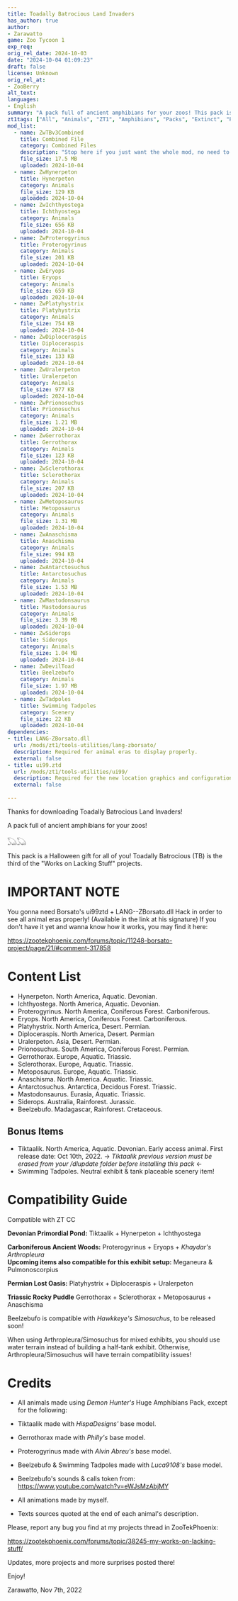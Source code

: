 ```yaml
---
title: Toadally Batrocious Land Invaders
has_author: true
author: 
- Zarawatto
game: Zoo Tycoon 1
exp_req:
orig_rel_date: 2024-10-03
date: "2024-10-04 01:09:23"
draft: false
license: Unknown
orig_rel_at: 
- ZooBerry
alt_text: 
languages:
- English
summary: "A pack full of ancient amphibians for your zoos! This pack is a Halloween gift for all of you! Toadally Batrocious (TB) is the third of the \"Works on Lacking Stuff\" projects."
zt1tags: ["All", "Animals", "ZT1", "Amphibians", "Packs", "Extinct", "Prehistoric", "Scenery", "Objects"]
mod_list: 
  - name: ZwTBv3Combined
    title: Combined File
    category: Combined Files
    description: "Stop here if you just want the whole mod, no need to go further! This file includes all of the amphibians in one mod."
    file_size: 17.5 MB
    uploaded: 2024-10-04
  - name: ZwHynerpeton
    title: Hynerpeton
    category: Animals
    file_size: 129 KB
    uploaded: 2024-10-04
  - name: ZwIchthyostega
    title: Ichthyostega
    category: Animals
    file_size: 656 KB
    uploaded: 2024-10-04
  - name: ZwProterogyrinus
    title: Proterogyrinus
    category: Animals
    file_size: 201 KB
    uploaded: 2024-10-04
  - name: ZwEryops
    title: Eryops
    category: Animals
    file_size: 659 KB
    uploaded: 2024-10-04
  - name: ZwPlatyhystrix
    title: Platyhystrix
    category: Animals
    file_size: 754 KB
    uploaded: 2024-10-04
  - name: ZwDiploceraspis
    title: Diploceraspis
    category: Animals
    file_size: 133 KB
    uploaded: 2024-10-04
  - name: ZwUralerpeton
    title: Uralerpeton
    category: Animals
    file_size: 977 KB
    uploaded: 2024-10-04
  - name: ZwPrionosuchus
    title: Prionosuchus
    category: Animals
    file_size: 1.21 MB
    uploaded: 2024-10-04
  - name: ZwGerrothorax
    title: Gerrothorax
    category: Animals
    file_size: 123 KB
    uploaded: 2024-10-04
  - name: ZwSclerothorax
    title: Sclerothorax
    category: Animals
    file_size: 207 KB
    uploaded: 2024-10-04
  - name: ZwMetoposaurus
    title: Metoposaurus
    category: Animals
    file_size: 1.31 MB
    uploaded: 2024-10-04
  - name: ZwAnaschisma
    title: Anaschisma
    category: Animals
    file_size: 994 KB
    uploaded: 2024-10-04
  - name: ZwAntarctosuchus
    title: Antarctosuchus
    category: Animals
    file_size: 1.53 MB
    uploaded: 2024-10-04
  - name: ZwMastodonsaurus
    title: Mastodonsaurus
    category: Animals
    file_size: 3.39 MB
    uploaded: 2024-10-04
  - name: ZwSiderops
    title: Siderops
    category: Animals
    file_size: 1.04 MB
    uploaded: 2024-10-04
  - name: ZwDevilToad
    title: Beelzebufo
    category: Animals
    file_size: 1.97 MB
    uploaded: 2024-10-04
  - name: ZwTadpoles
    title: Swimming Tadpoles
    category: Scenery
    file_size: 22 KB
    uploaded: 2024-10-04
dependencies:
- title: LANG-ZBorsato.dll
  url: /mods/zt1/tools-utilities/lang-zborsato/
  description: Required for animal eras to display properly.
  external: false
- title: ui99.ztd
  url: /mods/zt1/tools-utilities/ui99/
  description: Required for the new location graphics and configurations to display properly.
  external: false
  
---
```


Thanks for downloading Toadally Batrocious Land Invaders!

A pack full of ancient amphibians for your zoos!

𓆏𓆏

This pack is a Halloween gift for all of you! Toadally Batrocious (TB) is the third of the "Works on Lacking Stuff" projects.

# IMPORTANT NOTE

You gonna need Borsato's ui99ztd + LANG--ZBorsato.dll Hack in order to see all animal eras properly! (Available in the link at his signature)
If you don't have it yet and wanna know how it works, you may find it here:

https://zootekphoenix.com/forums/topic/11248-borsato-project/page/21/#comment-317858

# Content List
- Hynerpeton. North America, Aquatic. Devonian.
- Ichthyostega. North America, Aquatic. Devonian.
- Proterogyrinus. North America, Coniferous Forest. Carboniferous.
- Eryops. North America, Coniferous Forest. Carboniferous.
- Platyhystrix. North America, Desert. Permian.
- Diploceraspis. North America, Desert. Permian
- Uralerpeton. Asia, Desert. Permian.
- Prionosuchus. South America, Coniferous Forest. Permian.
- Gerrothorax. Europe, Aquatic. Triassic.
- Sclerothorax. Europe, Aquatic. Triassic.
- Metoposaurus. Europe, Aquatic. Triassic.
- Anaschisma. North America. Aquatic. Triassic.
- Antarctosuchus. Antarctica, Decidous Forest. Triassic.
- Mastodonsaurus. Eurasia, Aquatic. Triassic.
- Siderops. Australia, Rainforest. Jurassic.
- Beelzebufo. Madagascar, Rainforest. Cretaceous.

## Bonus Items
- Tiktaalik. North America, Aquatic. Devonian. Early access animal. First release date: Oct 10th, 2022.
-> *Tiktaalik previous version must be erased from your /dlupdate folder before installing this pack* <-
- Swimming Tadpoles. Neutral exhibit & tank placeable scenery item!

# Compatibility Guide

Compatible with ZT CC

**Devonian Primordial Pond:**
Tiktaalik + Hynerpeton + Ichthyostega

**Carboniferous Ancient Woods:**
Proterogyrinus + Eryops + *Khaydar's Arthropleura*  
**Upcoming items also compatible for this exhibit setup:**
Meganeura & Pulmonoscorpius

**Permian Lost Oasis:**
Platyhystrix + Diploceraspis + Uralerpeton

**Triassic Rocky Puddle**
Gerrothorax + Sclerothorax + Metoposaurus + Anaschisma

Beelzebufo is compatible with *Hawkkeye's Simosuchus*, to be released soon!



When using Arthropleura/Simosuchus for mixed exhibits, you should use water terrain instead of building a half-tank exhibit.
Otherwise, Arthropleura/Simosuchus will have terrain compatibility issues!

# Credits

- All animals made using *Demon Hunter's* Huge Amphibians Pack, except for the following:

- Tiktaalik made with *HispaDesigns'* base model.
- Gerrothorax made with *Philly's* base model.
- Proterogyrinus made with *Alvin Abreu's* base model.
- Beelzebufo & Swimming Tadpoles made with *Luca9108's* base model.
- Beelzebufo's sounds & calls token from: https://www.youtube.com/watch?v=eWJsMzAbjMY
- All animations made by myself.
- Texts sources quoted at the end of each animal's description.

Please, report any bug you find at my projects thread in ZooTekPhoenix:

https://zootekphoenix.com/forums/topic/38245-my-works-on-lacking-stuff/

Updates, more projects and more surprises posted there!

Enjoy!

Zarawatto, Nov 7th, 2022